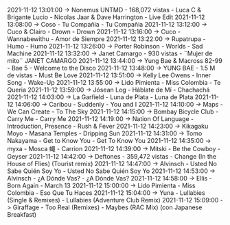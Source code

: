 2021-11-12 13:01:00 -> Nonemus UNTMD - 168,072 vistas - Luca C & Brigante Lucio - Nicolas Jaar & Dave Harrington - Live Edit
2021-11-12 13:08:00 -> Coso - Tu Compañia - Tu Compañia
2021-11-12 13:12:00 -> Cuco & Clairo - Drown - Drown
2021-11-12 13:16:00 -> Cuco - Wannabewithu - Amor de Siempre
2021-11-12 13:22:00 -> Rupatrupa - Humo - Humo
2021-11-12 13:26:00 -> Porter Robinson - Worlds - Sad Machine
2021-11-12 13:32:00 -> Janet Camargo - 930 vistas - ¨Mujer de mito¨ JANET CAMARGO
2021-11-12 13:44:00 -> Yung Bae & Macross 82-99 - Bae 5 - Welcome to the Disco
2021-11-12 13:48:00 -> YUNG BAE - 1.5 M de vistas - Must Be Love
2021-11-12 13:51:00 -> Kelly Lee Owens - Inner Song - Wake-Up
2021-11-12 13:55:00 -> Lido Pimienta - Miss Colombia - Te Queria
2021-11-12 13:59:00 -> Jósean Log - Háblate de Mí - Chachachá
2021-11-12 14:03:00 -> La Garfield - Luna de Plata - Luna de Plata
2021-11-12 14:06:00 -> Caribou - Suddenly - You and I
2021-11-12 14:10:00 -> Maps - We Can Create - To The Sky
2021-11-12 14:15:00 -> Bombay Bicycle Club - Carry Me - Carry Me
2021-11-12 14:19:00 -> Nation Of Language - Introduction, Presence - Rush & Fever
2021-11-12 14:23:00 -> Kikagaku Moyo - Masana Temples - Dripping Sun
2021-11-12 14:31:00 -> Tomo Nakayama - Get to Know You - Get To Know You
2021-11-12 14:35:00 -> myxa - Mosca 蠅 - Carrion
2021-11-12 14:39:00 -> Mitski - Be the Cowboy - Geyser
2021-11-12 14:42:00 -> Deftones - 359,472 vistas - Change (In the House of Flies) (Tourist remix)
2021-11-12 14:47:00 -> Alvinsch - Usted No Sabe Quién Soy Yo - Usted No Sabe Quién Soy Yo
2021-11-12 14:53:00 -> Alvinsch - ¿A Dónde Vas? - ¿A Dónde Vas?
2021-11-12 14:58:00 -> Ellis - Born Again - March 13
2021-11-12 15:00:00 -> Lido Pimienta - Miss Colombia - Eso Que Tu Haces
2021-11-12 15:04:00 -> Yuna - Lullabies (Single & Remixes) - Lullabies (Adventure Club Remix)
2021-11-12 15:09:00 -> Giraffage - Too Real (Remixes) - Maybes (RAC Mix) (con Japanese Breakfast)
